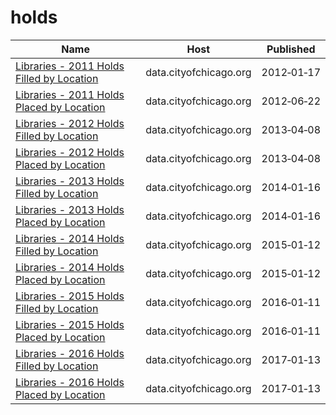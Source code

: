 # holds

Name | Host | Published
---- | ---- | ---------
[Libraries - 2011 Holds Filled by Location](../datasets/ngxm-jbc3.md) | data.cityofchicago.org | 2012&#x2011;01&#x2011;17
[Libraries - 2011 Holds Placed by Location](../datasets/rgy2-2ae9.md) | data.cityofchicago.org | 2012&#x2011;06&#x2011;22
[Libraries - 2012 Holds Filled by Location](../datasets/egku-46f2.md) | data.cityofchicago.org | 2013&#x2011;04&#x2011;08
[Libraries - 2012 Holds Placed by Location](../datasets/cpva-49fs.md) | data.cityofchicago.org | 2013&#x2011;04&#x2011;08
[Libraries - 2013 Holds Filled by Location](../datasets/7pb7-6889.md) | data.cityofchicago.org | 2014&#x2011;01&#x2011;16
[Libraries - 2013 Holds Placed by Location](../datasets/dgeh-7h9y.md) | data.cityofchicago.org | 2014&#x2011;01&#x2011;16
[Libraries - 2014 Holds Filled by Location](../datasets/vpma-swyi.md) | data.cityofchicago.org | 2015&#x2011;01&#x2011;12
[Libraries - 2014 Holds Placed by Location](../datasets/qpc9-9gqe.md) | data.cityofchicago.org | 2015&#x2011;01&#x2011;12
[Libraries - 2015 Holds Filled by Location](../datasets/a2jx-kwbg.md) | data.cityofchicago.org | 2016&#x2011;01&#x2011;11
[Libraries - 2015 Holds Placed by Location](../datasets/avse-5iw4.md) | data.cityofchicago.org | 2016&#x2011;01&#x2011;11
[Libraries - 2016 Holds Filled by Location](../datasets/hixh-ndcj.md) | data.cityofchicago.org | 2017&#x2011;01&#x2011;13
[Libraries - 2016 Holds Placed by Location](../datasets/3hsw-3tjv.md) | data.cityofchicago.org | 2017&#x2011;01&#x2011;13

